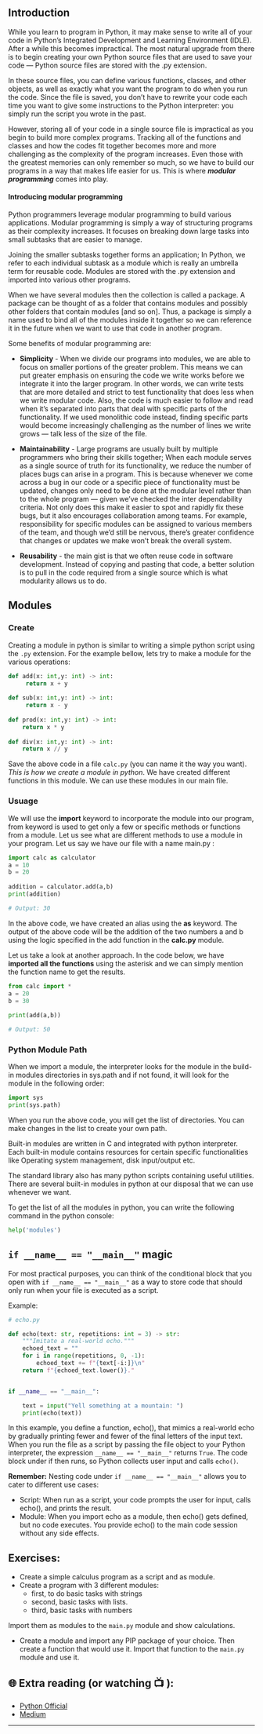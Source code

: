 ## Introduction
While you learn to program in Python, it may make sense to write all of your code in Python’s Integrated Development and Learning Environment (IDLE). After a while this becomes impractical. The most natural upgrade from there is to begin creating your own Python source files that are used to save your code — Python source files are stored with the .py extension.

In these source files, you can define various functions, classes, and other objects, as well as exactly what you want the program to do when you run the code. Since the file is saved, you don’t have to rewrite your code each time you want to give some instructions to the Python interpreter: you simply run the script you wrote in the past.

However, storing all of your code in a single source file is impractical as you begin to build more complex programs. Tracking all of the functions and classes and how the codes fit together becomes more and more challenging as the complexity of the program increases. Even those with the greatest memories can only remember so much, so we have to build our programs in a way that makes life easier for us.
This is where **_modular programming_** comes into play.

#### Introducing modular programming
Python programmers leverage modular programming to build various applications. Modular programming is simply a way of structuring programs as their complexity increases. It focuses on breaking down large tasks into small subtasks that are easier to manage.

Joining the smaller subtasks together forms an application; In Python, we refer to each individual subtask as a module which is really an umbrella term for reusable code. Modules are stored with the .py extension and imported into various other programs.

When we have several modules then the collection is called a package. A package can be thought of as a folder that contains modules and possibly other folders that contain modules [and so on]. Thus, a package is simply a name used to bind all of the modules inside it together so we can reference it in the future when we want to use that code in another program.

Some benefits of modular programming are:
* **Simplicity** - When we divide our programs into modules, we are able to focus on smaller portions of the greater problem. This means we can put greater emphasis on ensuring the code we write works before we integrate it into the larger program. In other words, we can write tests that are more detailed and strict to test functionality that does less when we write modular code.
Also, the code is much easier to follow and read when it’s separated into parts that deal with specific parts of the functionality. If we used monolithic code instead, finding specific parts would become increasingly challenging as the number of lines we write grows — talk less of the size of the file.

* **Maintainability** - Large programs are usually built by multiple programmers who bring their skills together; When each module serves as a single source of truth for its functionality, we reduce the number of places bugs can arise in a program. This is because whenever we come across a bug in our code or a specific piece of functionality must be updated, changes only need to be done at the modular level rather than to the whole program — given we’ve checked the inter dependability criteria.
Not only does this make it easier to spot and rapidly fix these bugs, but it also encourages collaboration among teams. For example, responsibility for specific modules can be assigned to various members of the team, and though we’d still be nervous, there’s greater confidence that changes or updates we make won’t break the overall system.

* **Reusability** - the main gist is that we often reuse code in software development. Instead of copying and pasting that code, a better solution is to pull in the code required from a single source which is what modularity allows us to do.

## Modules

### Create

Creating a module in python is similar to writing a simple python script using the `.py` extension. For the example bellow, lets try to make a module for the various operations:

```python
def add(x: int,y: int) -> int:
     return x + y
 
def sub(x: int,y: int) -> int:
     return x - y
 
def prod(x: int,y: int) -> int:
    return x * y
 
def div(x: int,y: int) -> int:
    return x // y
```
Save the above code in a file `calc.py` (you can name it the way you want). _This is how we create a module in python_. We have created different functions in this module. We can use these modules in our main file.

### Usuage
We will use the **import** keyword to incorporate the module into our program, from keyword is used to get only a few or specific methods or functions from a module. Let us see what are different methods to use a module in your program. Let us say we have our file with a name main.py :

```python
import calc as calculator
a = 10
b = 20
 
addition = calculator.add(a,b)
print(addition)

# Output: 30
```

In the above code, we have created an alias using the **as** keyword. The output of the above code will be the addition of the two numbers a and b using the logic specified in the add function in the **calc.py** module.

Let us take a look at another approach. In the code below, we have **imported all the functions** using the asterisk and we can simply mention the function name to get the results.

```python
from calc import *
a = 20
b = 30
 
print(add(a,b))

# Output: 50
```
### Python Module Path
When we import a module, the interpreter looks for the module in the build-in modules directories in sys.path and if not found, it will look for the module in the following order:

```python
import sys 
print(sys.path)
```
When you run the above code, you will get the list of directories. You can make changes in the list to create your own path.

Built-in modules are written in C and integrated with python interpreter. Each built-in module contains resources for certain specific functionalities like Operating system management, disk input/output etc.

The standard library also has many python scripts containing useful utilities. There are several built-in modules in python at our disposal that we can use whenever we want.

To get the list of all the modules in python, you can write the following command in the python console:

```python
help('modules')
```

## `if __name__ == "__main__"` magic
For most practical purposes, you can think of the conditional block that you open with `if __name__ == "__main__"` as a way to store code that should only run when your file is executed as a script.

Example:
```python
# echo.py

def echo(text: str, repetitions: int = 3) -> str:
    """Imitate a real-world echo."""
    echoed_text = ""
    for i in range(repetitions, 0, -1):
        echoed_text += f"{text[-i:]}\n"
    return f"{echoed_text.lower()}."


if __name__ == "__main__":

    text = input("Yell something at a mountain: ")
    print(echo(text))
```
In this example, you define a function, echo(), that mimics a real-world echo by gradually printing fewer and fewer of the final letters of the input text.
When you run the file as a script by passing the file object to your Python interpreter, the expression `__name__ == "__main__"` returns `True`. The code block under if then runs, so Python collects user input and calls `echo()`.

**Remember:**
Nesting code under `if __name__ == "__main__"` allows you to cater to different use cases:
 * Script: When run as a script, your code prompts the user for input, calls echo(), and prints the result.
 * Module: When you import echo as a module, then echo() gets defined, but no code executes. You provide echo() to the main code session without any side 
   effects.


## Exercises: 

* Create a simple calculus program as a script and as module.
* Create a program with 3 different modules: 
  - first, to do basic tasks with strings
  - second, basic tasks with lists.
  - third, basic tasks with numbers

 Import them as modules to the `main.py` module and show calculations.

* Create a module and import any PIP package of your choice. Then create a function that would use it.
  Import that function to the `main.py` module and use it.


## 🌐  Extra reading (or watching 📺 ):

* [Python Official](https://docs.python.org/3/tutorial/modules.html)
* [Medium](https://medium.com/python-features/understanding-if-name-main-in-python-a37a3d4ab0c3)

***

